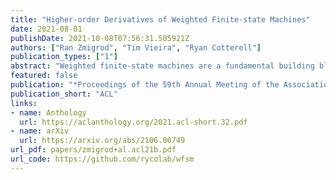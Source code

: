```yaml
---
title: "Higher-order Derivatives of Weighted Finite-state Machines"
date: 2021-08-01
publishDate: 2021-10-08T07:56:31.505921Z
authors: ["Ran Zmigrod", "Tim Vieira", "Ryan Cotterell"]
publication_types: ["1"]
abstract: "Weighted finite-state machines are a fundamental building block of NLP systems. They have withstood the test of time—from their early use in noisy channel models in the 1990s up to modern-day neurally parameterized conditional random fields. This work examines the computation of higher-order derivatives with respect to the normalization constant for weighted finite-state machines. We provide a general algorithm for evaluating derivatives of all orders, which has not been previously described in the literature. In the case of second-order derivatives, our scheme runs in the optimal O(Aˆ2 Nˆ4) time where A is the alphabet size and N is the number of states. Our algorithm is significantly faster than prior algorithms. Additionally, our approach leads to a significantly faster algorithm for computing second-order expectations, such as covariance matrices and gradients of first-order expectations."
featured: false
publication: "*Proceedings of the 59th Annual Meeting of the Association for Computational Linguistics and the 10th International Joint Conference on Natural Language Processing (Volume 2: Short Papers)*"
publication_short: "ACL"
links:
- name: Anthology
  url: https://aclanthology.org/2021.acl-short.32.pdf
- name: arXiv
  url: https://arxiv.org/abs/2106.00749
url_pdf: papers/zmigrod+al.acl21b.pdf
url_code: https://github.com/rycolab/wfsm
---
```


